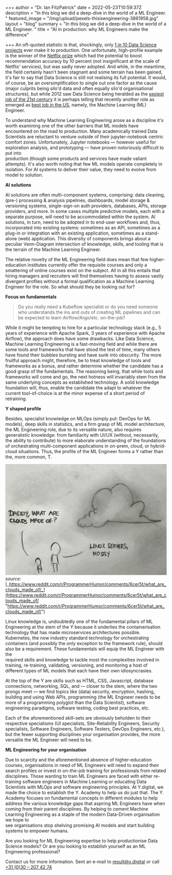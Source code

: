 +++
author = "Dr. Ian FitzPatrick"
date = 2022-05-23T10:59:37Z
description = "In this blog we did a deep-dive in the world of a ML Engineer. "
featured_image = "/img/upload/pexels-thisisengineering-3861958.jpg"
layout = "blog"
summary = "In this blog we did a deep-dive in the world of a ML Engineer. "
title = "AI in production: why ML Engineers make the difference"

+++
An oft-quoted statistic is that, shockingly, only [1 in 10 Data Science projects](https://venturebeat.com/2019/07/19/why-do-87-of-data-science-projects-never-make-it-into-production/ "https://venturebeat.com/2019/07/19/why-do-87-of-data-science-projects-never-make-it-into-production/") ever make it to production. One unfortunate, high-profile example is the winner of the [Netflix prize](https://www.wired.com/2012/04/netflix-prize-costs/ "https://www.wired.com/2012/04/netflix-prize-costs/") which had the potential to boost recommendation accuracy by 10 percent (not insignificant at the scale of Netflix' services), but was sadly never adopted. And while, in the meantime, the field certainly hasn't been stagnant and some terrain has been gained, it's fair to say that Data Science is still not realising its full potential. It would, of course, be an oversimplification to single out one factor as the cause (major culprits being silo'd data and often equally silo'd organisational structures), but while 2012 saw Data Science being heralded as the [sexiest job of the 21st century](https://hbr.org/2012/10/data-scientist-the-sexiest-job-of-the-21st-century "https://hbr.org/2012/10/data-scientist-the-sexiest-job-of-the-21st-century") it is perhaps telling that recently another role as emerged as [best job in the US](https://www.forbes.com/sites/louiscolumbus/2019/03/17/machine-learning-engineer-is-the-best-job-in-the-u-s-according-to-indeed/?sh=14324857bb0a "https://www.forbes.com/sites/louiscolumbus/2019/03/17/machine-learning-engineer-is-the-best-job-in-the-u-s-according-to-indeed/?sh=14324857bb0a"), namely, the Machine Learning (ML) Engineer.

To understand why Machine Learning Engineering arose as a discipline it's worth examining one of the other barriers that ML models have encountered on the road to production. Many academically trained Data Scientists are reluctant to venture outside of their jupyter-notebook centric comfort zones. Unfortunately, Jupyter notebooks — however useful for exploration analysis, and prototyping — have proven notoriously difficult to put into  
production (though some products and services have made valiant attempts). It's also worth noting that few ML models operate completely in isolation. For AI systems to deliver their value, they need to evolve from model to solution.

**AI solutions**

AI solutions are often multi-component systems, comprising: data cleaning, (pre-) processing & analysis pipelines, dashboards, model storage & versioning systems, single-sign-on auth providers, databases, APIs, storage providers, and more. In some cases multiple predictive models, each with a separate purpose, will need to be accommodated within the system. AI  
solutions, in turn, need to be adopted in to end-user workflows and, thus, incorporated into existing systems: sometimes as an API, sometimes as a plug-in or integration with an existing application, sometimes as a stand-alone (web) application. This diversity of components brings about a peculiar Venn-Diagram intersection of knowledge, skills, and tooling that is the terrain of the Machine Learning Engineer.

The relative novelty of the ML Engineering field does mean that few higher-education institutes currently offer the requisite courses and only a smattering of online courses exist on the subject. All in all this entails that hiring managers and recruiters will find themselves having to assess vastly divergent profiles without a formal qualification as a Machine Learning Engineer for the role. So what should they be looking out for?

**Focus on fundamentals**

> Do you really need a Kubeflow specialist or do you need someone who understands the ins and outs of creating ML pipelines and can be expected to learn Airflow/Argo/etc. on-the-job?

While it might be tempting to hire for a particular technology stack (e.g., 5 years of experience with Apache Spark, 3 years of experience with Apache Airflow), the approach does have some drawbacks. Like Data Science, Machine Learning Engineering is a fast-moving field and while there are some tools and frameworks that have stood the test of time, many others have found their bubbles bursting and have sunk into obscurity. The more fruitful approach might, therefore, be to treat knowledge of tools and frameworks as a bonus, and rather determine whether the candidate has a good grasp of the fundamentals. The reasoning being, that while tools and frameworks will come and go, the next hotness will invariably stem from the same underlying concepts as established technology. A solid knowledge foundation will, thus, enable the candidate the adapt to whatever the current tool-of-choice is at the minor expense of a short period of retraining.

**Y shaped profile**

Besides, specialist knowledge on MLOps (simply put: DevOps for ML models), deep skills in statistics, and a firm grasp of ML model architecture, the ML Engineering role, due to its versatile nature, also requires generalistic knowledge: from familiarity with UI/UX (without, necessarily, the ability to contribute) to more elaborate understanding of the foundations of orchestrating multi-component applications in on-prem, cloud, or hybrid-cloud situations. Thus, the profile of the ML Engineer forms a Y rather than the, more common, T.

![](/img/upload/blog-y-digital.jpg)_source:_ [_https://www.reddit.com/r/ProgrammerHumor/comments/6cer5t/what_are_clouds_made_of/_](https://www.reddit.com/r/ProgrammerHumor/comments/6cer5t/what_are_clouds_made_of/ "https://www.reddit.com/r/ProgrammerHumor/comments/6cer5t/what_are_clouds_made_of/")  
  
Linux knowledge is, undoubtedly one of the fundamental pillars of ML Engineering at the stem of the Y because it underlies the containerisation technology that has made microservices architectures possible. Kubernetes, the now industry standard technology for orchestrating containers (and possibly the only exception to the framework rule), should also be a requirement. These fundamentals will equip the ML Engineer with the  
required skills and knowledge to tackle most the complexities involved in training, re-training, validating, versioning, and monitoring a host of different types of ML models that each have their own idiosyncrasies.  
  
At the top of the Y are skills such as HTML, CSS, Javascript, database connections, networking, SQL, and — closer to the stem, where the two prongs meet — we find topics like (data) security, encryption, hashing, building and using Web APIs, programming (the ML Engineer needs to be more of a programming polyglot than the Data Scientist), software engineering paradigms, software testing, coding best practices, etc.  
  
Each of the aforementioned skill-sets are obviously beholden to their respective specialisms (UI specialists, Site-Reliability Engineers, Security specialists, Software Engineers, Software Testers, DevOps Engineers, etc.), but the fewer supporting disciplines your organisation provides, the more versatile the ML Engineer will need to be.

**ML Engineering for your organisation**

Due to scarcity and the aforementioned absence of higher-education courses, organisations in need of ML Engineers will need to expand their search profiles or invest in on-the-job training for professionals from related disciplines. Those wanting to train ML Engineers are faced with either re-training software engineers in Machine Learning or educating Data Scientists with MLOps and software engineering principles. At Y.digital, we made the choice to establish the Y. Academy to help us do just that. The Y. Academy focuses on fundamental concepts in different modules to help address the various knowledge gaps that aspiring ML Engineers have when coming from their parent disciplines. By helping to cement Machine Learning Engineering as a staple of the modern Data-Driven organisation we hope to  
see organisations stop shelving promising AI models and start building systems to empower humans.  
  
Are you looking for ML Engineering expertise to help productionise Data Science models? Or are you looking to establish yourself as an ML Engineering professional?  
  
Contact us for more information. Sent an e-mail to result@y.digital or call [+31 (0)30 – 207 42 74](tel:+31302074274)